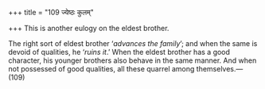 +++
title = "109 ज्येष्ठः कुलम्"

+++
This is another eulogy on the eldest brother.

The right sort of eldest brother ‘*advances the family*’; and when the
same is devoid of qualities, he ‘*ruins it*.’ When the eldest brother
has a good character, his younger brothers also behave in the same
manner. And when not possessed of good qualities, all these quarrel
among themselves.—(109)


